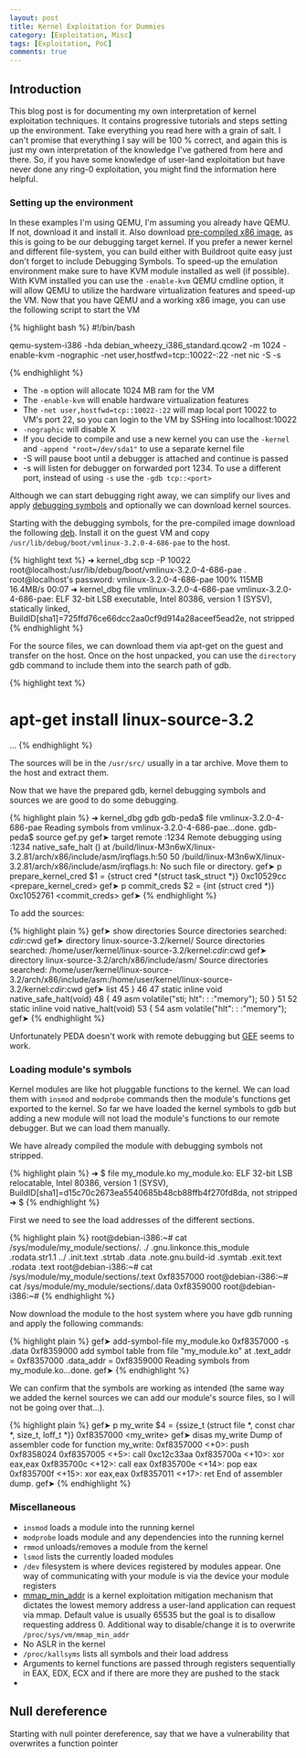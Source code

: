 ```yaml
---
layout: post
title: Kernel Exploitation for Dummies
category: [Exploitation, Misc]
tags: [Exploitation, PoC]
comments: true
---
```


## Introduction

This blog post is for documenting my own interpretation of kernel exploitation techniques. It contains progressive tutorials and steps setting up the environment. Take everything you read here with a grain of salt. I can't promise that everything I say will be 100 % correct, and again this is just my own interpretation of the knowledge I've gathered from here and there. So, if you have some knowledge of user-land exploitation but have never done any ring-0 exploitation, you might find the information here helpful.

### Setting up the environment

In these examples I'm using QEMU, I'm assuming you already have QEMU. If not, download it and install it. Also download [pre-compiled x86 image](https://people.debian.org/~aurel32/qemu/i386/debian_wheezy_i386_standard.qcow2), as this is going to be our debugging target kernel. If you prefer a newer kernel and different file-system, you can build either with Buildroot quite easy just don't forget to include Debugging Symbols. To speed-up the emulation environment make sure to have KVM module installed as well (if possible). With KVM installed you can use the `-enable-kvm` QEMU cmdline option, it will allow QEMU to utilize the hardware virtualization features and speed-up the VM. Now that you have QEMU and a working x86 image, you can use the following script to start the VM

{% highlight bash %}
#!/bin/bash

qemu-system-i386 -hda debian_wheezy_i386_standard.qcow2 -m 1024 -enable-kvm -nographic -net user,hostfwd=tcp::10022-:22 -net nic -S -s

{% endhighlight %}

- The `-m` option will allocate 1024 MB ram for the VM
- The `-enable-kvm` will enable hardware virtualization features
- The `-net user,hostfwd=tcp::10022-:22` will map local port 10022 to VM's port 22, so you can login to the VM by SSHing into localhost:10022
- `-nographic` will disable X
- If you decide to compile and use a new kernel you can use the `-kernel ` and `-append "root=/dev/sda1"` to use a separate kernel file
- -S will pause boot until a debugger is attached and continue is passed
- -s will listen for debugger on forwarded port 1234. To use a different port, instead of using `-s` use the `-gdb tcp::<port>`

Although we can start debugging right away, we can simplify our lives and apply [debugging symbols](http://security.debian.org/pool/updates/main/l/linux/linux-image-3.2.0-4-686-pae-dbg_3.2.81-1_i386.deb) and optionally we can download kernel sources.

Starting with the debugging symbols, for the pre-compiled image download the following [deb](http://security.debian.org/pool/updates/main/l/linux/linux-image-3.2.0-4-686-pae-dbg_3.2.81-1_i386.deb). Install it on the guest VM and copy `/usr/lib/debug/boot/vmlinux-3.2.0-4-686-pae` to the host.

{% highlight text %}
➜  kernel_dbg scp -P 10022 root@localhost:/usr/lib/debug/boot/vmlinux-3.2.0-4-686-pae .
root@localhost's password:
vmlinux-3.2.0-4-686-pae                                   100%  115MB  16.4MB/s   00:07
➜  kernel_dbg file vmlinux-3.2.0-4-686-pae
vmlinux-3.2.0-4-686-pae: ELF 32-bit LSB  executable, Intel 80386, version 1 (SYSV), statically linked, BuildID[sha1]=725ffd76ce66dcc2aa0cf9d914a28aceef5ead2e, not stripped
{% endhighlight %}

For the source files, we can download them via apt-get on the guest and transfer on the host. Once on the host unpacked, you can use the `directory` gdb command to include them into the search path of gdb.

{% highlight text %}
# apt-get install linux-source-3.2
...
{% endhighlight %}

The sources will be in the `/usr/src/` usually in a tar archive. Move them to the host and extract them.

Now that we have the prepared gdb, kernel debugging symbols and sources we are good to do some debugging.

{% highlight plain %}
➜  kernel_dbg gdb
gdb-peda$ file vmlinux-3.2.0-4-686-pae
Reading symbols from vmlinux-3.2.0-4-686-pae...done.
gdb-peda$ source gef.py
gef➤  target remote :1234
Remote debugging using :1234
native_safe_halt () at /build/linux-M3n6wX/linux-3.2.81/arch/x86/include/asm/irqflags.h:50
50 /build/linux-M3n6wX/linux-3.2.81/arch/x86/include/asm/irqflags.h: No such file or directory.
gef➤  p prepare_kernel_cred
$1 = {struct cred *(struct task_struct *)} 0xc10529cc <prepare_kernel_cred>
gef➤  p commit_creds
$2 = {int (struct cred *)} 0xc1052761 <commit_creds>
gef➤
{% endhighlight %}

To add the sources:

{% highlight plain %}
gef➤  show directories
Source directories searched: $cdir:$cwd
gef➤  directory linux-source-3.2/kernel/
Source directories searched: /home/user/kernel/linux-source-3.2/kernel:$cdir:$cwd
gef➤  directory linux-source-3.2/arch/x86/include/asm/
Source directories searched: /home/user/kernel/linux-source-3.2/arch/x86/include/asm:/home/user/kernel/linux-source-3.2/kernel:$cdir:$cwd
gef➤  list
45 }
46
47 static inline void native_safe_halt(void)
48 {
49    asm volatile("sti; hlt": : :"memory");
50 }
51
52 static inline void native_halt(void)
53 {
54    asm volatile("hlt": : :"memory");
gef➤
{% endhighlight %}

Unfortunately PEDA doesn't work with remote debugging but [GEF](https://github.com/hugsy/gef) seems to work.

### Loading module's symbols

Kernel modules are like hot pluggable functions to the kernel. We can load them with `insmod` and `modprobe` commands then the module's functions get exported to the kernel. So far we have loaded the kernel symbols to gdb but adding a new module will not load the module's functions to our remote debugger. But we can load them manually.

We have already compiled the module with debugging symbols not stripped.

{% highlight plain %}
➜  $ file my_module.ko
my_module.ko: ELF 32-bit LSB  relocatable, Intel 80386, version 1 (SYSV), BuildID[sha1]=d15c70c2673ea5540685b48cb88ffb4f270fd8da, not stripped
➜  $
{% endhighlight %}

First we need to see the load addresses of the different sections.

{% highlight plain %}
root@debian-i386:~# cat /sys/module/my_module/sections/.
./                         .gnu.linkonce.this_module  .rodata.str1.1
../                        .init.text                 .strtab
.data                      .note.gnu.build-id         .symtab
.exit.text                 .rodata                    .text
root@debian-i386:~# cat /sys/module/my_module/sections/.text
0xf8357000
root@debian-i386:~# cat /sys/module/my_module/sections/.data
0xf8359000
root@debian-i386:~#
{% endhighlight %}

Now download the module to the host system where you have gdb running and apply the following commands:

{% highlight plain %}
gef➤  add-symbol-file my_module.ko 0xf8357000 -s .data 0xf8359000
add symbol table from file "my_module.ko" at
   .text_addr = 0xf8357000
   .data_addr = 0xf8359000
Reading symbols from my_module.ko...done.
gef➤
{% endhighlight %}

We can confirm that the symbols are working as intended (the same way we added the kernel sources we can add our module's source files, so I will not be going over that...).

{% highlight plain %}
gef➤  p my_write
$4 = {ssize_t (struct file *, const char *, size_t, loff_t *)} 0xf8357000 <my_write>
gef➤  disas my_write
Dump of assembler code for function my_write:
   0xf8357000 <+0>:  push   0xf8358024
   0xf8357005 <+5>:  call   0xc12c33aa <printk>
   0xf835700a <+10>: xor    eax,eax
   0xf835700c <+12>: call   eax
   0xf835700e <+14>: pop    eax
   0xf835700f <+15>: xor    eax,eax
   0xf8357011 <+17>: ret
End of assembler dump.
gef➤
{% endhighlight %}

### Miscellaneous

- `insmod` loads a module into the running kernel
- `modprobe` loads module and any dependencies into the running kernel
- `rmmod` unloads/removes a module from the kernel
- `lsmod` lists the currently loaded modules
- `/dev` filesystem is where devices registered by modules appear. One way of communicating with your module is via the device your module registers
- [mmap_min_addr](https://wiki.debian.org/mmap_min_addr) is a kernel exploitation mitigation mechanism that dictates the lowest memory address a user-land application can request via mmap. Default value is usually 65535 but the goal is to disallow requesting address 0. Additional way to disable/change it is to overwrite `/proc/sys/vm/mmap_min_addr`
- No ASLR in the kernel
- `/proc/kallsyms` lists all symbols and their load address
- Arguments to kernel functions are passed through registers sequentially in EAX, EDX, ECX and if there are more they are pushed to the stack
- 





## Null dereference

Starting with null pointer dereference, say that we have a vulnerability that overwrites a function pointer





